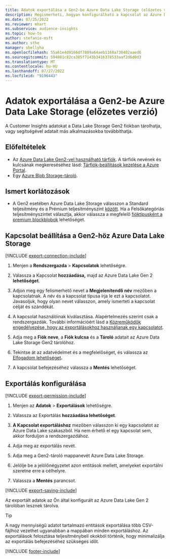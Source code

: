 ```yaml
---
title: Adatok exportálása a Gen2-be Azure Data Lake Storage (előzetes verzió)
description: Megismerheti, hogyan konfigurálható a kapcsolat az Azure Data Lake Storage Gen2 tárhellyel.
ms.date: 07/25/2022
ms.reviewer: mhart
ms.subservice: audience-insights
ms.topic: how-to
author: stefanie-msft
ms.author: sthe
manager: shellyha
ms.openlocfilehash: 55a61e4d9166df7809a64aeb1168a730402aaed6
ms.sourcegitcommit: 594081c82ca385f7143b3416378533aaf2d6d0d3
ms.translationtype: MT
ms.contentlocale: hu-HU
ms.lasthandoff: 07/27/2022
ms.locfileid: "9196443"
---
```

# <a name="export-data-to-azure-data-lake-storage-gen2-preview"></a>Adatok exportálása a Gen2-be Azure Data Lake Storage (előzetes verzió)

A Customer Insights adatokat a Data Lake Storage Gen2 fiókban tárolhatja, vagy segítségével adatait más alkalmazásokba továbbíthatja.

## <a name="prerequisites"></a>Előfeltételek

- Az [Azure Data Lake Gen2-vel használható tárfiók](/azure/storage/blobs/create-data-lake-storage-account). A tárfiók nevének és kulcsának megkereséséhez lásd: [Tárfiók-beállítások kezelése a Azure Portal](/azure/storage/common/storage-account-manage).
- Egy [Azure Blob Storage-tároló](/azure/storage/blobs/storage-quickstart-blobs-portal#create-a-container).

## <a name="known-limitations"></a>Ismert korlátozások

- A Gen2 esetében Azure Data Lake Storage válasszon a Standard teljesítmény és a Prémium teljesítményszint [között](/azure/storage/blobs/create-data-lake-storage-account). Ha a Felsőkategóriás teljesítményszintet választja, akkor válassza a megfelelő [fióktípusként a premium blockblobok](/azure/storage/common/storage-account-overview#types-of-storage-accounts) lehetőséget.

## <a name="set-up-connection-to-azure-data-lake-storage-gen2"></a>Kapcsolat beállítása a Gen2-höz Azure Data Lake Storage

[!INCLUDE [export-connection-include](includes/export-connection-admn.md)]

1. Menjen a **Rendszergazda** > **Kapcsolatok** lehetőségre.

1. Válassza a Kapcsolat **hozzáadása,** majd az Azure Data Lake Gen 2 **lehetőséget**.

1. Adjon meg egy felismerhető nevet a **Megjelenítendő név** mezőben a kapcsolatnak. A név és a kapcsolat típusa írja le ezt a kapcsolatot. Javasoljuk, hogy olyan nevet válasszon, amely ismerteti a kapcsolat célját és szándékát.

1. A kapcsolat használóinak kiválasztása. Alapértelmezés szerint csak a rendszergazdák. További információért lásd a [Közreműködők engedélyezése, hogy az exportálásokhoz használjanak egy kapcsolatot](connections.md#allow-contributors-to-use-a-connection-for-exports).

1. Adja meg a **Fiók neve**, a **Fiók kulcsa** és a **Tároló** adatait az Azure Data Lake Storage Gen2 tárolóhoz.

1. Tekintse át az adatvédelmet és a megfelelőséget, és válassza az [Elfogadom lehetőséget](connections.md#data-privacy-and-compliance)**.**

1. A kapcsolat befejezéséhez válassza a **Mentés** lehetőséget.

## <a name="configure-an-export"></a>Exportálás konfigurálása

[!INCLUDE [export-permission-include](includes/export-permission.md)]

1. Menjen az **Adatok** > **Exportálások** lehetőségre.

1. Válassza az Exportálás **hozzáadása lehetőséget**.

1. **A Kapcsolat exportáláshoz** mezőben válasszon ki egy kapcsolatot az Azure Data Lake szakaszból. Ha nem érhető el egy kapcsolat sem, akkor forduljon a rendszergazdához.

1. Adja meg az exportálás nevét.

1. Adja meg a Gen2-tároló mappanevét Azure Data Lake Storage.

1. Jelölje be a jelölőnégyzetet azon entitások mellett, amelyeket exportálni szeretne erre a célhelyre.

1. Válassza a **Mentés** parancsot.

[!INCLUDE [export-saving-include](includes/export-saving.md)]

Az exportált adatok az Ön által konfigurált az Azure Data Lake Gen 2 tárolóban lesznek tárolva.

> [!TIP]
> A nagy mennyiségű adatot tartalmazó entitások exportálása több CSV-fájlhoz vezethet ugyanabban a mappában minden exportáláshoz. Az exportálások felosztása teljesítménybeli okokból történik, hogy minimalizálja az exportálás befejezéséhez szükséges időt.

[!INCLUDE [footer-include](includes/footer-banner.md)]
